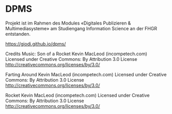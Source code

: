 # DPMS
Projekt ist im Rahmen des Modules «Digitales Publizieren & Multimediasysteme» am Studiengang Information Science an der FHGR entstanden.

https://giodi.github.io/dpms/

Credits Music:
Son of a Rocket Kevin MacLeod (incompetech.com)
Licensed under Creative Commons: By Attribution 3.0 License
http://creativecommons.org/licenses/by/3.0/

Farting Around Kevin MacLeod (incompetech.com)
Licensed under Creative Commons: By Attribution 3.0 License
http://creativecommons.org/licenses/by/3.0/

Rocket Kevin MacLeod (incompetech.com)
Licensed under Creative Commons: By Attribution 3.0 License
http://creativecommons.org/licenses/by/3.0/

